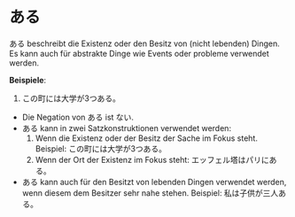---
---
# ある

ある beschreibt die Existenz oder den Besitz von (nicht lebenden) Dingen. Es kann auch für abstrakte Dinge wie Events oder probleme verwendet werden.

**Beispiele**:

1. この町には大学が3つある。

- Die Negation von ある ist ない.
- ある kann in zwei Satzkonstruktionen verwendet werden:
  1. Wenn die Existenz oder der Besitz der Sache im Fokus steht. Beispiel: この町には大学が3つある。
  2. Wenn der Ort der Existenz im Fokus steht: エッフェル塔はパリにある。
- ある kann auch für den Besitzt von lebenden Dingen verwendet werden, wenn diesem dem Besitzer sehr nahe stehen. Beispiel: 私は子供が三人ある。
